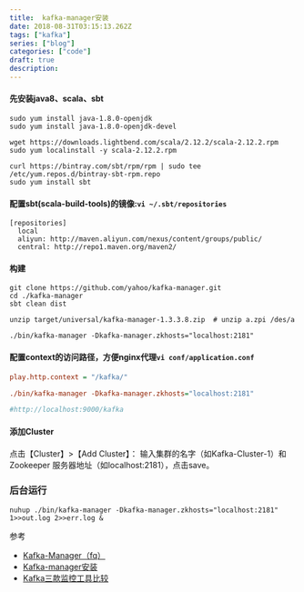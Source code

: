 ```yaml
---
title:  kafka-manager安装
date: 2018-08-31T03:15:13.262Z
tags: ["kafka"]
series: ["blog"]
categories: ["code"]
draft: true
description:
---
```


#### 先安装java8、scala、sbt
```shell
sudo yum install java-1.8.0-openjdk
sudo yum install java-1.8.0-openjdk-devel

wget https://downloads.lightbend.com/scala/2.12.2/scala-2.12.2.rpm
sudo yum localinstall -y scala-2.12.2.rpm

curl https://bintray.com/sbt/rpm/rpm | sudo tee /etc/yum.repos.d/bintray-sbt-rpm.repo
sudo yum install sbt
```

#### 配置sbt(scala-build-tools)的镜像:`vi ~/.sbt/repositories`
```nginxconf
[repositories]
  local
  aliyun: http://maven.aliyun.com/nexus/content/groups/public/
  central: http://repo1.maven.org/maven2/
```

#### 构建
```shell
git clone https://github.com/yahoo/kafka-manager.git
cd ./kafka-manager
sbt clean dist  

unzip target/universal/kafka-manager-1.3.3.8.zip  # unzip a.zpi /des/a

./bin/kafka-manager -Dkafka-manager.zkhosts="localhost:2181"  
```

#### 配置context的访问路径，方便nginx代理`vi conf/application.conf`
```ini
play.http.context = "/kafka/"

./bin/kafka-manager -Dkafka-manager.zkhosts="localhost:2181"

#http://localhost:9000/kafka

```

#### 添加Cluster
点击【Cluster】>【Add Cluster】：
输入集群的名字（如Kafka-Cluster-1）和 Zookeeper 服务器地址（如localhost:2181），点击save。

### 后台运行
```shell
nuhup ./bin/kafka-manager -Dkafka-manager.zkhosts="localhost:2181" 1>>out.log 2>>err.log &
```

参考

- [Kafka-Manager（fq）](https://medium.com/@FrissonAI/yahoos-kafka-manager-installation-82fdc4bd1222)
- [Kafka-manager安装](https://blog.csdn.net/yuan_xw/article/details/79188565)
- [Kafka三款监控工具比较](https://blog.csdn.net/xbs1019/article/details/54949324)